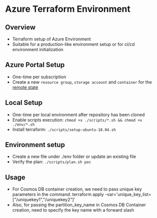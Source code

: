 # Azure Terraform Environment

## Overview

* Terraform setup of Azure Environment
* Suitable for a production-like environment setup or for ci/cd environment initialization

## Azure Portal Setup

* One-time per subscription
* Create a new `resource group`, `storage account` and `container` for the [remote state](./remote-state.tf)

## Local Setup

* One-time per local environment after repository has been cloned
* Enable scripts execution: `chmod +x ./scripts/*.sh && chmod +x ./env/*.sh`
* Install terraform: `./scripts/setup-ubuntu-18.04.sh`


## Environment setup

* Create a new file under ./env folder or update an existing file
* Verify the plan: `./scripts/plan.sh poc`

## Usage

* For Cosmos DB container creation, we need to pass unique key parameters in the command: terraform apply -var='unique_key_list=["/uniquekey1","/uniquekey2"]'
* Also, for passing the partition_key_name in Cosmos DB Container creation, need to specify the key name with a forward slash
